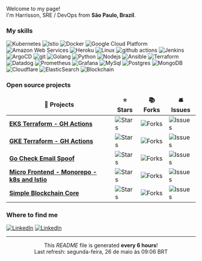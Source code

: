 <p>Welcome to my page! </br> I'm Harrisson, SRE / DevOps from <b>São Paulo, Brazil</b>. </p>
<h3>My skills</h3>
<p>
  <img alt="Kubernetes" src="https://img.shields.io/badge/-Kubernetes-2088FF?style=flat-square&logo=kubernetes&logoColor=white" />
<img alt="Istio" src="https://img.shields.io/badge/-Istio-506ba9?style=flat-square&logo=istio&logoColor=white" />
<img alt="Docker" src="https://img.shields.io/badge/-Docker-46a2f1?style=flat-square&logo=docker&logoColor=white" />
<img alt="Google Cloud Platform" src="https://img.shields.io/badge/-Google_Cloud_Platform-1a73e8?style=flat-square&logo=google-cloud&logoColor=white" />
<img alt="Amazon Web
 Services" src="https://img.shields.io/badge/-Amazon%20Web%20Services-F9A03C?style=flat-square&logo=amazon-aws&logoColor=white" />
<img alt="Heroku" src="https://img.shields.io/badge/-Heroku-430098?style=flat-square&logo=heroku&logoColor=white" />
<img alt="Linux" src="https://img.shields.io/badge/-Linux-000000?style=flat-square&logo=Linux&logoColor=white" />
<img alt="github actions" src="https://img.shields.io/badge/-Github_Actions-2088FF?style=flat-square&logo=github-actions&logoColor=white" />
<img alt="Jenkins" src="https://img.shields.io/badge/-Jenkins-764ABC?style=flat-square&logo=jenkins&logoColor=white" />
<img alt="ArgoCD" src="https://img.shields.io/badge/-ArgoCD-009585?style=flat-square&logo=argo&logoColor=white" />
<img alt="git" src="https://img.shields.io/badge/-Git-F05032?style=flat-square&logo=git&logoColor=white" />
<img alt="Golang" src="https://img.shields.io/badge/-Golang-45b8d8?style=flat-square&logo=go&logoColor=white" />
<img alt="Python" src="https://img.shields.io/badge/-Python-007ACC?style=flat-square&logo=python&logoColor=white" />
<img alt="Nodejs" src="https://img.shields.io/badge/-Nodejs-43853d?style=flat-square&logo=Node.js&logoColor=white" />
<img alt="Ansible" src="https://img.shields.io/badge/-Ansible-000000?style=flat-square&logo=ansible&logoColor=white" />
<img alt="Terraform" src="https://img.shields.io/badge/-Terraform-844FBA?style=flat-square&logo=terraform&logoColor=white" />
<img alt="Datadog" src="https://img.shields.io/badge/-Datadog-430098?style=flat-square&logo=datadog&logoColor=white" />
<img alt="Prometheus" src="https://img.shields.io/badge/-Prometheus-FB542B?style=flat-square&logo=prometheus&logoColor=white" />
<img alt="Grafana" src="https://img.shields.io/badge/-Grafana-EC4A3F?style=flat-square&logo=grafana&logoColor=white" />
<img alt="MySql" src="https://img.shields.io/badge/-MySQL-2088FF?style=flat-square&logo=mysql&logoColor=white" />
<img alt="Postgres" src="https://img.shields.io/badge/-PostgreSQL-0064a5?style=flat-square&logo=postgresql&logoColor=white" />
<img alt="MongoDB" src="https://img.shields.io/badge/-MongoDB-13aa52?style=flat-square&logo=mongodb&logoColor=white" />
<img alt="Cloudflare" src="https://img.shields.io/badge/-Cloudflare-F9A03C?style=flat-square&logo=cloudflare&logoColor=white" />
<img alt="ElasticSearch" src="https://img.shields.io/badge/-ElasticSearch-506ba9?style=flat-square&logo=elastic&logoColor=white" />
<img alt="Blockchain" src="https://img.shields.io/badge/-Blockchain-506ba9?style=flat-square&logo=blockchain&logoColor=white" />
</p>
<h3>Open source projects</h3>
<table>
  <thead align="center">
    <tr border: none;>
      <td><b>🎁 Projects</b></td>
      <td><b>⭐ Stars</b></td>
      <td><b>📚 Forks</b></td>
      <td><b>🛎 Issues</b></td>
    </tr>
  </thead>
  <tbody>
    <tr>
        <td><a href="https://github.com/h4rry777/eks-terraform-k8s"><b>EKS Terraform - GH Actions</b></a></td>
        <td><img alt="Stars" src="https://img.shields.io/github/stars/h4rry777/eks-terraform-k8s?style=flat-square&labelColor=343b41"/></td>
        <td><img alt="Forks" src="https://img.shields.io/github/forks/h4rry777/eks-terraform-k8s?style=flat-square&labelColor=343b41"/></td>
        <td><img alt="Issues" src="https://img.shields.io/github/issues/h4rry777/eks-terraform-k8s?style=flat-square&labelColor=343b41"/></td>
      </tr>
<tr>
        <td><a href="https://github.com/h4rry777/gke-terraform-gh-actions"><b>GKE Terraform - GH Actions</b></a></td>
        <td><img alt="Stars" src="https://img.shields.io/github/stars/h4rry777/gke-terraform-gh-actions?style=flat-square&labelColor=343b41"/></td>
        <td><img alt="Forks" src="https://img.shields.io/github/forks/h4rry777/gke-terraform-gh-actions?style=flat-square&labelColor=343b41"/></td>
        <td><img alt="Issues" src="https://img.shields.io/github/issues/h4rry777/gke-terraform-gh-actions?style=flat-square&labelColor=343b41"/></td>
      </tr>
<tr>
        <td><a href="https://github.com/h4rry777/check-email-spoof"><b>Go Check Email Spoof</b></a></td>
        <td><img alt="Stars" src="https://img.shields.io/github/stars/h4rry777/check-email-spoof?style=flat-square&labelColor=343b41"/></td>
        <td><img alt="Forks" src="https://img.shields.io/github/forks/h4rry777/check-email-spoof?style=flat-square&labelColor=343b41"/></td>
        <td><img alt="Issues" src="https://img.shields.io/github/issues/h4rry777/check-email-spoof?style=flat-square&labelColor=343b41"/></td>
      </tr>
<tr>
        <td><a href="https://github.com/h4rry777/microfrontend-monorepo-k8s-istio"><b>Micro Frontend - Monorepo - k8s and Istio</b></a></td>
        <td><img alt="Stars" src="https://img.shields.io/github/stars/h4rry777/microfrontend-monorepo-k8s-istio?style=flat-square&labelColor=343b41"/></td>
        <td><img alt="Forks" src="https://img.shields.io/github/forks/h4rry777/microfrontend-monorepo-k8s-istio?style=flat-square&labelColor=343b41"/></td>
        <td><img alt="Issues" src="https://img.shields.io/github/issues/h4rry777/microfrontend-monorepo-k8s-istio?style=flat-square&labelColor=343b41"/></td>
      </tr>
<tr>
        <td><a href="https://github.com/h4rry777/blockchain-core-nodejs"><b>Simple Blockchain Core</b></a></td>
        <td><img alt="Stars" src="https://img.shields.io/github/stars/h4rry777/blockchain-core-nodejs?style=flat-square&labelColor=343b41"/></td>
        <td><img alt="Forks" src="https://img.shields.io/github/forks/h4rry777/blockchain-core-nodejs?style=flat-square&labelColor=343b41"/></td>
        <td><img alt="Issues" src="https://img.shields.io/github/issues/h4rry777/blockchain-core-nodejs?style=flat-square&labelColor=343b41"/></td>
      </tr>
  </tbody>
</table>

<h3>Where to find me</h3>
<p>
  <a href="https://www.linkedin.com/in/harrisson-biaggio/" target="_blank"><img alt="LinkedIn" src="https://img.shields.io/badge/linkedin-%230077B5.svg?&style=for-the-badge&logo=linkedin&logoColor=white" /></a>
  <a href="https://www.linkedin.com/in/harrisson-biaggio/recent-activity/articles/" target="_blank"><img alt="LinkedIn" src="https://img.shields.io/badge/Articles-%230077B5.svg?&style=for-the-badge&logo=linkedin&logoColor=white" /></a>
</p>

------------
<p align="center">This <i>README</i> file is generated <b>every 6 hours</b>!</br>Last refresh: segunda-feira, 26 de maio às 09:06 BRT<br />

